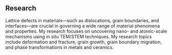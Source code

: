 
## Research

Lattice defects in materials—such as dislocations, grain boundaries, and interfaces—are crucial in governing a wide range of material phenomena and properties. My research focuses on uncovering nano- and atomic-scale mechanisms using in situ TEM/STEM techniques. My research topics include deformation and fracture, grain growth, grain boundary migration, and phase transformations in metals and ceramics.
